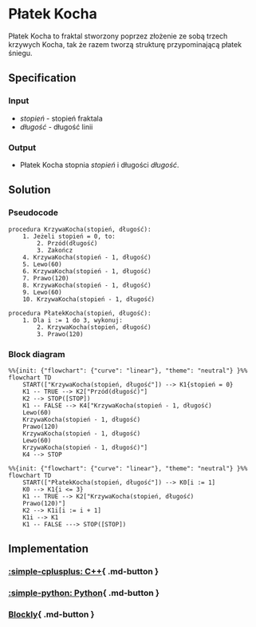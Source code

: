 # Płatek Kocha

Płatek Kocha to fraktal stworzony poprzez złożenie ze sobą trzech krzywych Kocha, tak że razem tworzą strukturę przypominającą płatek śniegu.

## Specification

### Input

* $stopień$ - stopień fraktala
* $długość$ - długość linii

### Output

* Płatek Kocha stopnia $stopień$ i długości $długość$.

## Solution

### Pseudocode

```
procedura KrzywaKocha(stopień, długość):
    1. Jeżeli stopień = 0, to:
        2. Przód(długość)
        3. Zakończ
    4. KrzywaKocha(stopień - 1, długość)
    5. Lewo(60)
    6. KrzywaKocha(stopień - 1, długość)
    7. Prawo(120)
    8. KrzywaKocha(stopień - 1, długość)
    9. Lewo(60)
    10. KrzywaKocha(stopień - 1, długość)
```

```
procedura PłatekKocha(stopień, długość):
    1. Dla i := 1 do 3, wykonuj:
        2. KrzywaKocha(stopień, długość)
        3. Prawo(120)
```

### Block diagram

```mermaid
%%{init: {"flowchart": {"curve": "linear"}, "theme": "neutral"} }%%
flowchart TD
    START(["KrzywaKocha(stopień, długość"]) --> K1{stopień = 0}
    K1 -- TRUE --> K2["Przód(długość)"]
    K2 --> STOP([STOP])
    K1 -- FALSE --> K4["KrzywaKocha(stopień - 1, długość)
    Lewo(60)
    KrzywaKocha(stopień - 1, długość)
    Prawo(120)
    KrzywaKocha(stopień - 1, długość)
    Lewo(60)
    KrzywaKocha(stopień - 1, długość)"]
    K4 --> STOP
```

```mermaid
%%{init: {"flowchart": {"curve": "linear"}, "theme": "neutral"} }%%
flowchart TD
    START(["PłatekKocha(stopień, długość"]) --> K0[i := 1]
    K0 --> K1{i <= 3}
    K1 -- TRUE --> K2["KrzywaKocha(stopień, długość)
    Prawo(120)"]
    K2 --> K1i[i := i + 1]
    K1i --> K1
    K1 -- FALSE ---> STOP([STOP])
```

## Implementation

### [:simple-cplusplus: C++](../../programming/c++/algorithms/fractals/koch-snowflake.md){ .md-button }

### [:simple-python: Python](../../programming/python/algorithms/fractals/koch-snowflake.md){ .md-button }

### [Blockly](../../programming/blockly/algorithms/fractals/koch-snowflake.md){ .md-button }
